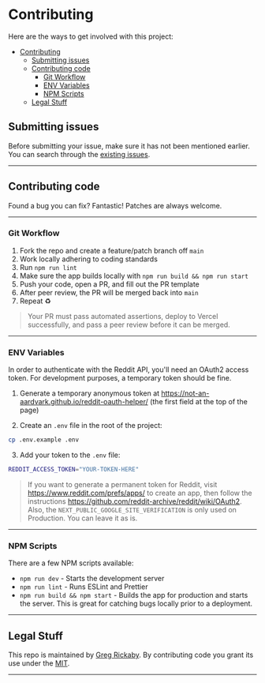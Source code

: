 # Contributing

Here are the ways to get involved with this project:

- [Contributing](#contributing)
  - [Submitting issues](#submitting-issues)
  - [Contributing code](#contributing-code)
    - [Git Workflow](#git-workflow)
    - [ENV Variables](#env-variables)
    - [NPM Scripts](#npm-scripts)
  - [Legal Stuff](#legal-stuff)

## Submitting issues

Before submitting your issue, make sure it has not been mentioned earlier. You can search through the [existing issues](https://github.com/gregrickaby/reddit-image-viewer/issues).

---

## Contributing code

Found a bug you can fix? Fantastic! Patches are always welcome.

---

### Git Workflow

1. Fork the repo and create a feature/patch branch off `main`
2. Work locally adhering to coding standards
3. Run `npm run lint`
4. Make sure the app builds locally with `npm run build && npm run start`
5. Push your code, open a PR, and fill out the PR template
6. After peer review, the PR will be merged back into `main`
7. Repeat ♻️

> Your PR must pass automated assertions, deploy to Vercel successfully, and pass a peer review before it can be merged.

---

### ENV Variables

In order to authenticate with the Reddit API, you'll need an OAuth2 access token. For development purposes, a temporary token should be fine.

1. Generate a temporary anonymous token at <https://not-an-aardvark.github.io/reddit-oauth-helper/> (the first field at the top of the page)

2. Create an `.env` file in the root of the project:

```bash
cp .env.example .env
```

3. Add your token to the `.env` file:

```bash
REDDIT_ACCESS_TOKEN="YOUR-TOKEN-HERE"
```

> If you want to generate a permanent token for Reddit, visit <https://www.reddit.com/prefs/apps/> to create an app, then follow the instructions <https://github.com/reddit-archive/reddit/wiki/OAuth2>. Also, the `NEXT_PUBLIC_GOOGLE_SITE_VERIFICATION` is only used on Production. You can leave it as is.

---

### NPM Scripts

There are a few NPM scripts available:

- `npm run dev` - Starts the development server
- `npm run lint` - Runs ESLint and Prettier
- `npm run build && npm start` - Builds the app for production and starts the server. This is great for catching bugs locally prior to a deployment.

---

## Legal Stuff

This repo is maintained by [Greg Rickaby](https://gregrickaby.com/). By contributing code you grant its use under the [MIT](https://github.com/gregrickaby/reddit-image-viewer/blob/main/LICENSE).

---
